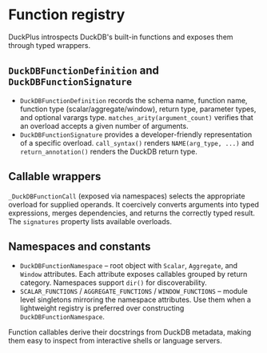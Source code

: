 # Function registry

DuckPlus introspects DuckDB's built-in functions and exposes them through typed
wrappers.

## ``DuckDBFunctionDefinition`` and ``DuckDBFunctionSignature``

- ``DuckDBFunctionDefinition`` records the schema name, function name, function
  type (scalar/aggregate/window), return type, parameter types, and optional
  varargs type. ``matches_arity(argument_count)`` verifies that an overload accepts
  a given number of arguments.
- ``DuckDBFunctionSignature`` provides a developer-friendly representation of a
  specific overload. ``call_syntax()`` renders ``NAME(arg_type, ...)`` and
  ``return_annotation()`` renders the DuckDB return type.

## Callable wrappers

``_DuckDBFunctionCall`` (exposed via namespaces) selects the appropriate overload
for supplied operands. It coercively converts arguments into typed expressions,
merges dependencies, and returns the correctly typed result. The ``signatures``
property lists available overloads.

## Namespaces and constants

- ``DuckDBFunctionNamespace`` – root object with ``Scalar``, ``Aggregate``, and
  ``Window`` attributes. Each attribute exposes callables grouped by return
  category. Namespaces support ``dir()`` for discoverability.
- ``SCALAR_FUNCTIONS`` / ``AGGREGATE_FUNCTIONS`` / ``WINDOW_FUNCTIONS`` – module
  level singletons mirroring the namespace attributes. Use them when a lightweight
  registry is preferred over constructing ``DuckDBFunctionNamespace``.

Function callables derive their docstrings from DuckDB metadata, making them easy
to inspect from interactive shells or language servers.
